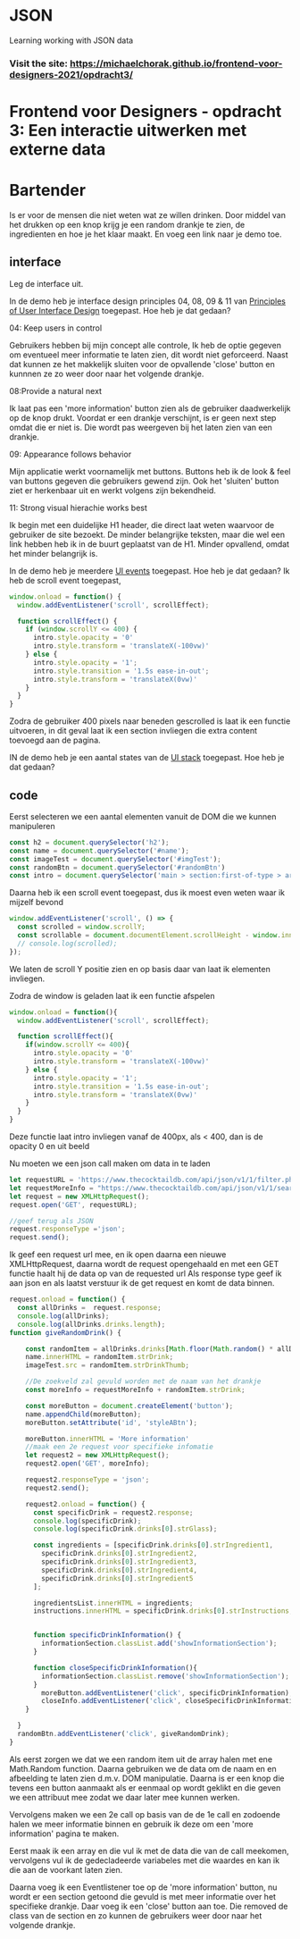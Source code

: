 # JSON
Learning working with JSON data

### Visit the site: https://michaelchorak.github.io/frontend-voor-designers-2021/opdracht3/

# Frontend voor Designers - opdracht 3: Een interactie uitwerken met externe data


# Bartender
Is er voor de mensen die niet weten wat ze willen drinken. 
Door middel van het drukken op een knop krijg je een random drankje te zien, de ingredienten en hoe je het klaar maakt.
En voeg een link naar je demo toe.

## interface
Leg de interface uit.

In de demo heb je interface design principles 04, 08, 09 & 11 van [Principles of User Interface Design](http://bokardo.com/principles-of-user-interface-design/) toegepast. Hoe heb je dat gedaan?

04: Keep users in control

Gebruikers hebben bij mijn concept alle controle, Ik heb de optie gegeven om eventueel meer informatie te laten zien, dit wordt niet geforceerd. 
Naast dat kunnen ze het makkelijk sluiten voor de opvallende 'close' button en kunnnen ze zo weer door naar het volgende drankje.

08:Provide a natural next 

Ik laat pas een 'more information' button zien als de gebruiker daadwerkelijk op de knop drukt. Voordat er een drankje verschijnt, is er geen next step omdat die er niet is. Die wordt pas weergeven bij het laten zien van een drankje. 

09: Appearance follows behavior

Mijn applicatie werkt voornamelijk met buttons. Buttons heb ik de look & feel van buttons gegeven die gebruikers gewend zijn.  Ook het 'sluiten' button ziet er herkenbaar uit en werkt volgens zijn bekendheid. 

11: Strong visual hierachie works best

Ik begin met een duidelijke H1 header, die direct laat weten waarvoor de gebruiker de site bezoekt.  De minder belangrijke teksten, maar die wel een link hebben heb ik in de buurt geplaatst van de H1. Minder opvallend, omdat het minder belangrijk is. 

In de demo heb je meerdere [UI events](https://developer.mozilla.org/en-US/docs/Web/API/UIEvent) toegepast. Hoe heb je dat gedaan?
Ik heb de scroll event toegepast,

```javascript
window.onload = function() {
  window.addEventListener('scroll', scrollEffect);

  function scrollEffect() {
    if (window.scrollY <= 400) {
      intro.style.opacity = '0'
      intro.style.transform = 'translateX(-100vw)'
    } else {
      intro.style.opacity = '1';
      intro.style.transition = '1.5s ease-in-out';
      intro.style.transform = 'translateX(0vw)'
    }
  }
}
```

Zodra de gebruiker 400 pixels  naar beneden gescrolled is laat ik een functie uitvoeren, in dit geval laat ik een section invliegen die extra content toevoegd aan de pagina.



IN de demo heb je een aantal states van de [UI stack](https://www.scotthurff.com/posts/why-your-user-interface-is-awkward-youre-ignoring-the-ui-stack/) toegepast. Hoe heb je dat gedaan?


## code
Eerst selecteren we een aantal elementen vanuit de DOM die we kunnen manipuleren
```javascript
const h2 = document.querySelector('h2');
const name = document.querySelector('#name');
const imageTest = document.querySelector('#imgTest');
const randomBtn = document.querySelector('#randomBtn')
const intro = document.querySelector('main > section:first-of-type > article:first-of-type');
```
Daarna heb ik een scroll event toegepast, dus ik moest even weten waar ik mijzelf bevond
```javascript
window.addEventListener('scroll', () => {
  const scrolled = window.scrollY;
  const scrollable = document.documentElement.scrollHeight - window.innerheight;
  // console.log(scrolled);
});
```
We laten de scroll Y positie zien en op basis daar van laat ik elementen invliegen.

Zodra de window is geladen laat ik een functie afspelen
```javascript
window.onload = function(){
  window.addEventListener('scroll', scrollEffect);

  function scrollEffect(){
    if(window.scrollY <= 400){
      intro.style.opacity = '0'
      intro.style.transform = 'translateX(-100vw)'
    } else {
      intro.style.opacity = '1';
      intro.style.transition = '1.5s ease-in-out';
      intro.style.transform = 'translateX(0vw)'
    }
  }
}
```
Deze functie laat intro invliegen vanaf de 400px, als < 400, dan is de opacity 0 en uit beeld

Nu moeten we een json call maken om data in te laden
```javascript
let requestURL = 'https://www.thecocktaildb.com/api/json/v1/1/filter.php?a=Alcoholic';
let requestMoreInfo = "https://www.thecocktaildb.com/api/json/v1/1/search.php?s=";
let request = new XMLHttpRequest();
request.open('GET', requestURL);

//geef terug als JSON
request.responseType ='json';
request.send();
```
Ik geef een request url mee, en ik open daarna een nieuwe XMLHttpRequest, daarna wordt de request opengehaald en met een GET functie haalt hij de data op van de requested url
Als response type geef ik aan json en als laatst verstuur ik de get request en komt de data binnen.


```javascript
request.onload = function() {
  const allDrinks =  request.response;
  console.log(allDrinks);
  console.log(allDrinks.drinks.length);
function giveRandomDrink() {

    const randomItem = allDrinks.drinks[Math.floor(Math.random() * allDrinks.drinks.length)];
    name.innerHTML = randomItem.strDrink;
    imageTest.src = randomItem.strDrinkThumb;

    //De zoekveld zal gevuld worden met de naam van het drankje
    const moreInfo = requestMoreInfo + randomItem.strDrink;

    const moreButton = document.createElement('button');
    name.appendChild(moreButton);
    moreButton.setAttribute('id', 'styleABtn');

    moreButton.innerHTML = 'More information'
    //maak een 2e request voor specifieke infomatie
    let request2 = new XMLHttpRequest();
    request2.open('GET', moreInfo);

    request2.responseType = 'json';
    request2.send();

    request2.onload = function() {
      const specificDrink = request2.response;
      console.log(specificDrink);
      console.log(specificDrink.drinks[0].strGlass);

      const ingredients = [specificDrink.drinks[0].strIngredient1,
        specificDrink.drinks[0].strIngredient2,
        specificDrink.drinks[0].strIngredient3,
        specificDrink.drinks[0].strIngredient4,
        specificDrink.drinks[0].strIngredient5
      ];

      ingredientsList.innerHTML = ingredients;
      instructions.innerHTML = specificDrink.drinks[0].strInstructions;


      function specificDrinkInformation() {
        informationSection.classList.add('showInformationSection');
      }

      function closeSpecificDrinkInformation(){
        informationSection.classList.remove('showInformationSection');
      }
        moreButton.addEventListener('click', specificDrinkInformation);
        closeInfo.addEventListener('click', closeSpecificDrinkInformation);
    }

  }
  randomBtn.addEventListener('click', giveRandomDrink);
}

```
Als eerst zorgen we dat we een random item uit de array halen met ene Math.Random function. 
Daarna gebruiken we de data om de naam en en afbeelding te laten zien d.m.v. DOM manipulatie.
Daarna is er een knop die tevens een button aanmaakt als er eenmaal op wordt geklikt en die geven we een attribuut mee zodat we daar later mee kunnen werken.

Vervolgens maken we een 2e call op basis van de de 1e call en zodoende halen we meer informatie binnen en gebruik ik deze om een 'more information' pagina te maken.

Eerst maak ik een array en die vul ik met de data die van de call meekomen, vervolgens vul ik de gedecladeerde variabeles met die waardes en kan ik die aan de voorkant laten zien. 

Daarna voeg ik een Eventlistener toe op de 'more information' button, nu wordt er een section getoond die gevuld is met meer informatie over het specifieke drankje.
Daar voeg ik een 'close' button aan toe. Die removed de class van de section en zo kunnen de gebruikers weer door naar het volgende drankje. 
